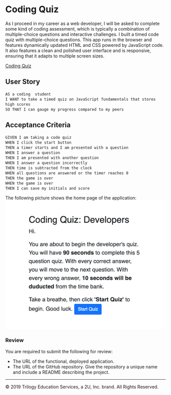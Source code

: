 # Coding Quiz
As I proceed in my career as a web developer, I will be asked to complete some kind of coding assessment, which is typically a combination of multiple-choice questions and interactive challenges. I built a timed code quiz with multiple-choice questions. This app runs in the browser and features dynamically updated HTML and CSS powered by JavaScript code. It also features a clean and polished user interface and is responsive, ensuring that it adapts to multiple screen sizes.
<p>
<a href="https://markmcdnyu.github.io/Coding-Quiz/" target="_blank">Coding Quiz</a>
</p>

## User Story
```
AS a coding  student
I WANT to take a timed quiz on JavaScript fundamentals that stores high scores
SO THAT I can gauge my progress compared to my peers
```

## Acceptance Criteria
```
GIVEN I am taking a code quiz
WHEN I click the start button
THEN a timer starts and I am presented with a question
WHEN I answer a question
THEN I am presented with another question
WHEN I answer a question incorrectly
THEN time is subtracted from the clock
WHEN all questions are answered or the timer reaches 0
THEN the game is over
WHEN the game is over
THEN I can save my initials and score
```
The following picture shows the home page of the application:
![code quiz](assets/CodingQuizHome.png)

### Review
You are required to submit the following for review:
* The URL of the functional, deployed application.
* The URL of the GitHub repository. Give the repository a unique name and include a README describing the project.
- - -
© 2019 Trilogy Education Services, a 2U, Inc. brand. All Rights Reserved.